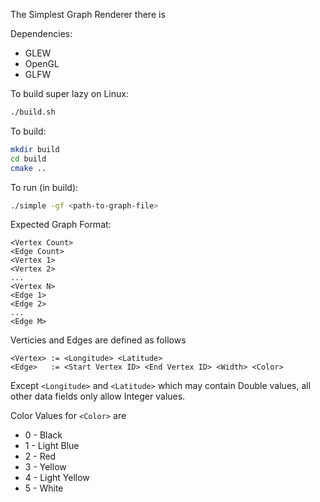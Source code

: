 The Simplest Graph Renderer there is

Dependencies:

- GLEW
- OpenGL
- GLFW

To build super lazy on Linux:

```bash
./build.sh
```

To build:

```bash
mkdir build
cd build
cmake ..
```

To run (in build):

```bash
./simple -gf <path-to-graph-file>
```

Expected Graph Format:

```
<Vertex Count>
<Edge Count>
<Vertex 1>
<Vertex 2>
...
<Vertex N>
<Edge 1>
<Edge 2>
...
<Edge M>
```

Verticies and Edges are defined as follows

```
<Vertex> := <Longitude> <Latitude>
<Edge>   := <Start Vertex ID> <End Vertex ID> <Width> <Color>
```

Except `<Longitude>` and `<Latitude>` which may contain Double values, all other data fields only allow Integer values.

Color Values for `<Color>` are
- 0 - Black
- 1 - Light Blue
- 2 - Red
- 3 - Yellow
- 4 - Light Yellow
- 5 - White
